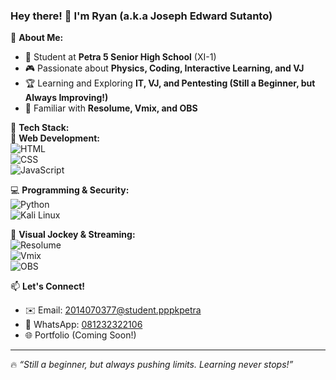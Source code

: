 ### Hey there! 👋 I'm Ryan (a.k.a Joseph Edward Sutanto)

🚀 **About Me:**  
- 🏫 Student at **Petra 5 Senior High School** (XI-1)  
- 🎮 Passionate about **Physics, Coding, Interactive Learning, and VJ**  
- 🏆 Learning and Exploring **IT, VJ, and Pentesting (Still a Beginner, but Always Improving!)**  
- 🎥 Familiar with **Resolume, Vmix, and OBS**  

🔧 **Tech Stack:**  
🚀 **Web Development:**  
![HTML](https://img.shields.io/badge/HTML-E34F26?style=for-the-badge&logo=html5&logoColor=white)  
![CSS](https://img.shields.io/badge/CSS-1572B6?style=for-the-badge&logo=css3&logoColor=white)  
![JavaScript](https://img.shields.io/badge/JavaScript-F7DF1E?style=for-the-badge&logo=javascript&logoColor=black)  

💻 **Programming & Security:**  
![Python](https://img.shields.io/badge/Python-3776AB?style=for-the-badge&logo=python&logoColor=white)  
![Kali Linux](https://img.shields.io/badge/Kali_Linux-557C94?style=for-the-badge&logo=kali-linux&logoColor=white)  

🎥 **Visual Jockey & Streaming:**  
![Resolume](https://img.shields.io/badge/Resolume-000000?style=for-the-badge&logo=resolume&logoColor=white)  
![Vmix](https://img.shields.io/badge/Vmix-0078D7?style=for-the-badge&logo=vmix&logoColor=white)  
![OBS](https://img.shields.io/badge/OBS-302E31?style=for-the-badge&logo=obsstudio&logoColor=white)  

📫 **Let's Connect!**  
- ✉️ Email: [2014070377@student.pppkpetra](mailto:2014070377@student.pppkpetra)  
- 📱 WhatsApp: [081232322106](https://wa.me/6281232322106)  
- 🌐 Portfolio (Coming Soon!)  

---
🔥 *“Still a beginner, but always pushing limits. Learning never stops!”*

